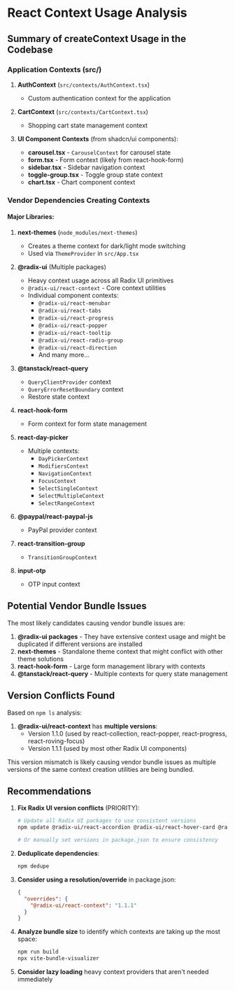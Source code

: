 # React Context Usage Analysis

## Summary of createContext Usage in the Codebase

### Application Contexts (src/)

1. **AuthContext** (`src/contexts/AuthContext.tsx`)
   - Custom authentication context for the application

2. **CartContext** (`src/contexts/CartContext.tsx`)
   - Shopping cart state management context

3. **UI Component Contexts** (from shadcn/ui components):
   - **carousel.tsx** - `CarouselContext` for carousel state
   - **form.tsx** - Form context (likely from react-hook-form)
   - **sidebar.tsx** - Sidebar navigation context
   - **toggle-group.tsx** - Toggle group state context
   - **chart.tsx** - Chart component context

### Vendor Dependencies Creating Contexts

#### Major Libraries:

1. **next-themes** (`node_modules/next-themes`)
   - Creates a theme context for dark/light mode switching
   - Used via `ThemeProvider` in `src/App.tsx`

2. **@radix-ui** (Multiple packages)
   - Heavy context usage across all Radix UI primitives
   - `@radix-ui/react-context` - Core context utilities
   - Individual component contexts:
     - `@radix-ui/react-menubar`
     - `@radix-ui/react-tabs`
     - `@radix-ui/react-progress`
     - `@radix-ui/react-popper`
     - `@radix-ui/react-tooltip`
     - `@radix-ui/react-radio-group`
     - `@radix-ui/react-direction`
     - And many more...

3. **@tanstack/react-query**
   - `QueryClientProvider` context
   - `QueryErrorResetBoundary` context
   - Restore state context

4. **react-hook-form**
   - Form context for form state management

5. **react-day-picker**
   - Multiple contexts:
     - `DayPickerContext`
     - `ModifiersContext`
     - `NavigationContext`
     - `FocusContext`
     - `SelectSingleContext`
     - `SelectMultipleContext`
     - `SelectRangeContext`

6. **@paypal/react-paypal-js**
   - PayPal provider context

7. **react-transition-group**
   - `TransitionGroupContext`

8. **input-otp**
   - OTP input context

## Potential Vendor Bundle Issues

The most likely candidates causing vendor bundle issues are:

1. **@radix-ui packages** - They have extensive context usage and might be duplicated if different versions are installed
2. **next-themes** - Standalone theme context that might conflict with other theme solutions
3. **react-hook-form** - Large form management library with contexts
4. **@tanstack/react-query** - Multiple contexts for query state management

## Version Conflicts Found

Based on `npm ls` analysis:

1. **@radix-ui/react-context** has **multiple versions**:
   - Version 1.1.0 (used by react-collection, react-popper, react-progress, react-roving-focus)
   - Version 1.1.1 (used by most other Radix UI components)

This version mismatch is likely causing vendor bundle issues as multiple versions of the same context creation utilities are being bundled.

## Recommendations

1. **Fix Radix UI version conflicts** (PRIORITY):
   ```bash
   # Update all Radix UI packages to use consistent versions
   npm update @radix-ui/react-accordion @radix-ui/react-hover-card @radix-ui/react-menubar @radix-ui/react-progress
   
   # Or manually set versions in package.json to ensure consistency
   ```

2. **Deduplicate dependencies**:
   ```bash
   npm dedupe
   ```

3. **Consider using a resolution/override** in package.json:
   ```json
   {
     "overrides": {
       "@radix-ui/react-context": "1.1.1"
     }
   }
   ```

4. **Analyze bundle size** to identify which contexts are taking up the most space:
   ```bash
   npm run build
   npx vite-bundle-visualizer
   ```

5. **Consider lazy loading** heavy context providers that aren't needed immediately